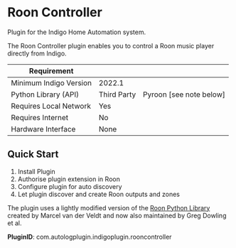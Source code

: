 # Roon Controller

Plugin for the Indigo Home Automation system.

The Roon Controller plugin enables you to control a Roon music player directly from Indigo.


| Requirement            |                     |   |
|------------------------|---------------------|---|
| Minimum Indigo Version | 2022.1              |   |
| Python Library (API)   | Third Party | Pyroon [see note below]  |
| Requires Local Network | Yes                 |   |
| Requires Internet      | No            	   |   |
| Hardware Interface     | None                |   |

## Quick Start

1. Install Plugin
2. Authorise plugin extension in Roon
3. Configure plugin for auto discovery
4. Let plugin discover and create Roon outputs and zones

The plugin uses a lightly modified version of the [Roon Python Library][2] created by Marcel van der Veldt and now also maintained by Greg Dowling et al.

[1]: https://www.indigodomo.com
[2]: https://github.com/pavoni/pyroon

**PluginID**: com.autologplugin.indigoplugin.rooncontroller